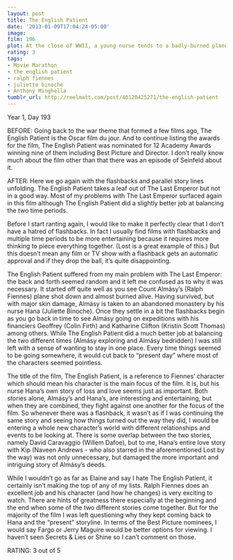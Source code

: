 ```yaml
---
layout: post
title: The English Patient
date: '2013-01-09T17:04:24-05:00'
image: 
film: 196
plot: At the close of WWII, a young nurse tends to a badly-burned plane crash victim. His past is shown in flashbacks, revealing an involvement in a fateful love affair.
rating: 3
tags:
- Movie Marathon
- the english patient
- ralph fiennes
- juliette binoche
- Anthony Minghella
tumblr_url: http://reelmatt.com/post/40120425271/the-english-patient
---
```


Year 1, Day 193

BEFORE: Going back to the war theme that formed a few films ago, The English Patient is the Oscar film du jour. And to continue listing the awards for the film, The English Patient was nominated for 12 Academy Awards winning nine of them including Best Picture and Director. I don’t really know much about the film other than that there was an episode of Seinfeld about it.

AFTER: Here we go again with the flashbacks and parallel story lines unfolding. The English Patient takes a leaf out of The Last Emperor but not in a good way. Most of my problems with The Last Emperor surfaced again in this film although The English Patient did a slightly better job at balancing the two time periods.

Before I start ranting again, I would like to make it perfectly clear that I don’t have a hatred of flashbacks. In fact I usually find films with flashbacks and multiple time periods to be more entertaining because it requires more thinking to piece everything together. (Lost is a great example of this.) But this doesn’t mean any film or TV show with a flashback gets an automatic approval and if they drop the ball, it’s quite disappointing.

The English Patient suffered from my main problem with The Last Emperor: the back and forth seemed random and it left me confused as to why it was necessary. It started off quite well as you see Count Almásy’s (Ralph Fiennes) plane shot down and almost burned alive. Having survived, but with major skin damage, Almásy is taken to an abandoned monastery by his nurse Hana (Juliette Binoche). Once they settle in a bit the flashbacks begin as you go back in time to see Almásy going on expeditions with his financiers Geoffrey (Colin Firth) and Katharine Clifton (Kristin Scott Thomas) among others. While The English Patient did a much better job at balancing the two different times (Almásy exploring and Almásy bedridden) I was still left with a sense of wanting to stay in one place. Every time things seemed to be going somewhere, it would cut back to “present day” where most of the characters seemed pointless.

The title of the film, The English Patient, is a reference to Fiennes’ character which should mean his character is the main focus of the film. It is, but his nurse Hana’s own story of loss and love seems just as important. Both stories alone, Almásy’s and Hana’s, are interesting and entertaining, but when they are combined, they fight against one another for the focus of the film. So whenever there was a flashback, it wasn’t as if I was continuing the same story and seeing how things turned out the way they did, I would be entering a whole new character’s world with different relationships and events to be looking at. There is some overlap between the two stories, namely David Caravaggio (Willem Dafoe), but to me, Hana’s entire love story with Kip (Naveen Andrews - who also starred in the aforementioned Lost by the way) was not only unnecessary, but damaged the more important and intriguing story of Almásy’s deeds.

While I wouldn’t go as far as Elaine and say I hate The English Patient, it certainly isn’t making the top of any of my lists. Ralph Fiennes does an excellent job and his character (and how he changes) is very exciting to watch. There are hints of greatness there especially at the beginning and the end when some of the two different stories come together. But for the majority of the film I was left questioning why they kept coming back to Hana and the “present” storyline. In terms of the Best Picture nominees, I would say Fargo or Jerry Maguire would be better options for viewing. I haven’t seen Secrets & Lies or Shine so I can’t comment on those.

RATING: 3 out of 5
